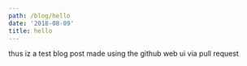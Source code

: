 ```yaml
---
path: /blog/hello
date: '2018-08-09'
title: hello
---
```


thus iz a test blog post made using the github web ui via pull request

